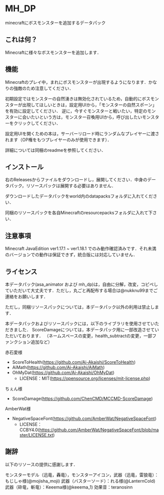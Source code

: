 # MH_DP
minecraftにボスモンスターを追加するデータパック

## これは何？

Minecraftに様々なボスモンスターを追加します．

## 機能

Minecraftのプレイ中，まれにボスモンスターが出現するようになります．かなりの強敵のため注意してください．

初期設定ではモンスターの自然湧きは無効化されているため，自動的にボスモンスターが出現してほしいときは，設定用UIから，「モンスターの自然スポーン」を有効に設定してください．
逆に，今すぐモンスターと戦いたい，特定のモンスターに会いたいという方は，モンスター召喚用UIから，呼び出したいモンスターをクリックしてください．

設定用UIを開くための本は，サーバーリロード時にランダムなプレイヤーに渡されます（OP権をもつプレイヤーのみが使用できます）．

詳細については同梱のreadmeを参照してください．

## インストール

右のReleasesからファイルをダウンロードし，展開してください．中身のデータパック，リソースパックは展開する必要はありません．

ダウンロードしたデータパックをworld内のdatapacksフォルダに入れてください．

同梱のリソースパックを各自Minecraftのresourcepacksフォルダに入れて下さい．

## 注意事項

Minecraft JavaEdition ver1.17.1 ~ ver1.18.1 でのみ動作確認済みです．それ未満のバージョンでの動作は保証できず，統合版には対応していません．

## ライセンス

本データパック(asa_animator および mh_dp)は，自由に分解，改変，コピペしていただいて大丈夫です．ただし，丸ごと再配布する場合は@nukknu99までご連絡をお願いします．

ただし，同梱リソースパックについては，本データパック以外の利用は禁止します．

本データパックおよびリソースパックには，以下のライブラリを使用させていただきました．
ScoreDamageについては，本データパック用に一部改造させていただいております．
（ネームスペースの変更，health_subtractの変更，一部ファンクション追加など）

赤石愛様
- ScoreToHealth(https://github.com/Ai-Akaishi/ScoreToHealth)
- AiMath(https://github.com/Ai-Akaishi/AiMath)
- OhMyDat(https://github.com/Ai-Akaishi/OhMyDat)
	- LICENSE：MIT(https://opensource.org/licenses/mit-license.php)

ちぇん様
- ScoreDamage(https://github.com/ChenCMD/MCCMD-ScoreDamage)

AmberWat様
- NegativeSpaceFont(https://github.com/AmberWat/NegativeSpaceFont)
	- LICENSE：CCBY4.0(https://github.com/AmberWat/NegativeSpaceFont/blob/master/LICENSE.txt)

## 謝辞

以下のリソースの提供に感謝します．

モンスターモデル（迅竜，轟竜），モンスターアイコン，武器（迅竜，雷狼竜）：もじしゃ様(@mojisha_moji)
武器（バスターソード）：れる様(@LanternCold)
武器（砕竜，斬竜）：Keeema様(@keeema_1)
効果音：teranosinn

